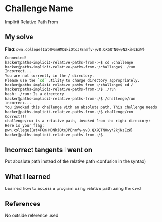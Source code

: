 # Challenge Name
Implicit Relative Path From

## My solve
**Flag:** `pwn.college{Iat4FGmHMDNkiQtqJPEnmfy-yv8.QX5QTN0wyN2kjNzEzW}`

```bash
Connected!
hacker@paths~implicit-relative-paths-from-:~$ cd /challenge
hacker@paths~implicit-relative-paths-from-:/challenge$ ./run
Incorrect...
You are not currently in the / directory.
Please use the `cd` utility to change directory appropriately.
hacker@paths~implicit-relative-paths-from-:/challenge$ cd /
hacker@paths~implicit-relative-paths-from-:/$ ./run
bash: ./run: Is a directory
hacker@paths~implicit-relative-paths-from-:/$ /challenge/run
Incorrect...
You invoked this challenge with an absolute path. This challenge needs a relative path!
hacker@paths~implicit-relative-paths-from-:/$ challenge/run
Correct!!!
challenge/run is a relative path, invoked from the right directory!
Here is your flag:
pwn.college{Iat4FGmHMDNkiQtqJPEnmfy-yv8.QX5QTN0wyN2kjNzEzW}
hacker@paths~implicit-relative-paths-from-:/$


```
## Incorrect tangents I went on
Put aboslute path instead of the relative path (confusion in the syntax)

## What I learned
Learned how to access a program using relative path using the cwd

## References 
No outside reference used
